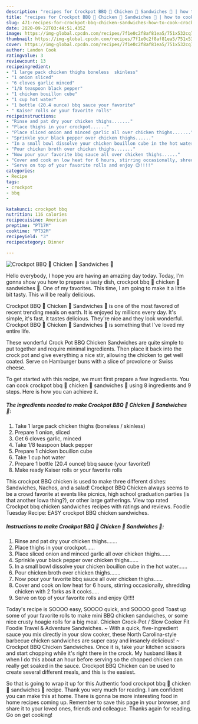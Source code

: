 ```yaml
---
description: "recipes for Crockpot BBQ 🍗 Chicken 🐔 Sandwiches 🥪 | how to cook Crockpot BBQ 🍗 Chicken 🐔 Sandwiches 🥪"
title: "recipes for Crockpot BBQ 🍗 Chicken 🐔 Sandwiches 🥪 | how to cook Crockpot BBQ 🍗 Chicken 🐔 Sandwiches 🥪"
slug: 471-recipes-for-crockpot-bbq-chicken-sandwiches-how-to-cook-crockpot-bbq-chicken-sandwiches
date: 2020-09-22T03:44:51.435Z
image: https://img-global.cpcdn.com/recipes/7f1e0c2f8af81ea5/751x532cq70/crockpot-bbq-🍗-chicken-🐔-sandwiches-🥪-recipe-main-photo.jpg
thumbnail: https://img-global.cpcdn.com/recipes/7f1e0c2f8af81ea5/751x532cq70/crockpot-bbq-🍗-chicken-🐔-sandwiches-🥪-recipe-main-photo.jpg
cover: https://img-global.cpcdn.com/recipes/7f1e0c2f8af81ea5/751x532cq70/crockpot-bbq-🍗-chicken-🐔-sandwiches-🥪-recipe-main-photo.jpg
author: Landon Cook
ratingvalue: 3
reviewcount: 13
recipeingredient:
- "1 large pack chicken thighs boneless  skinless"
- "1 onion sliced"
- "6 cloves garlic minced"
- "1/8 teaspoon black pepper"
- "1 chicken bouillon cube"
- "1 cup hot water"
- "1 bottle (20.4 ounce) bbq sauce your favorite"
- " Kaiser rolls or your favorite rolls"
recipeinstructions:
- "Rinse and pat dry your chicken thighs......."
- "Place thighs in your crockpot......"
- "Place sliced onion and minced garlic all over chicken thighs......."
- "Sprinkle your black pepper over chicken thighs......"
- "In a small bowl dissolve your chicken bouillon cube in the hot water......"
- "Pour chicken broth over chicken thighs......."
- "Now pour your favorite bbq sauce all over chicken thighs......"
- "Cover and cook on low heat for 6 hours, stirring occasionally, shredding chicken with 2 forks as it cooks....."
- "Serve on top of your favorite rolls and enjoy 😉!!!!"
categories:
- Recipe
tags:
- crockpot
- bbq
- 

katakunci: crockpot bbq  
nutrition: 116 calories
recipecuisine: American
preptime: "PT17M"
cooktime: "PT32M"
recipeyield: "3"
recipecategory: Dinner

---
```



![Crockpot BBQ 🍗 Chicken 🐔 Sandwiches 🥪](https://img-global.cpcdn.com/recipes/7f1e0c2f8af81ea5/751x532cq70/crockpot-bbq-🍗-chicken-🐔-sandwiches-🥪-recipe-main-photo.jpg)

Hello everybody, I hope you are having an amazing day today. Today, I'm gonna show you how to prepare a tasty dish, crockpot bbq 🍗 chicken 🐔 sandwiches 🥪. One of my favorites. This time, I am going to make it a little bit tasty. This will be really delicious.

Crockpot BBQ 🍗 Chicken 🐔 Sandwiches 🥪 is one of the most favored of recent trending meals on earth. It is enjoyed by millions every day. It's simple, it's fast, it tastes delicious. They're nice and they look wonderful. Crockpot BBQ 🍗 Chicken 🐔 Sandwiches 🥪 is something that I've loved my entire life.

These wonderful Crock Pot BBQ Chicken Sandwiches are quite simple to put together and require minimal ingredients. Then place it back into the crock pot and give everything a nice stir, allowing the chicken to get well coated. Serve on Hamburger buns with a slice of provolone or Swiss cheese.


To get started with this recipe, we must first prepare a few ingredients. You can cook crockpot bbq 🍗 chicken 🐔 sandwiches 🥪 using 8 ingredients and 9 steps. Here is how you can achieve it.

<!--inarticleads1-->

##### The ingredients needed to make Crockpot BBQ 🍗 Chicken 🐔 Sandwiches 🥪:

1. Take 1 large pack chicken thighs (boneless / skinless)
1. Prepare 1 onion, sliced
1. Get 6 cloves garlic, minced
1. Take 1/8 teaspoon black pepper
1. Prepare 1 chicken bouillon cube
1. Take 1 cup hot water
1. Prepare 1 bottle (20.4 ounce) bbq sauce (your favorite!)
1. Make ready  Kaiser rolls or your favorite rolls


This crockpot BBQ chicken is used to make three different dishes: Sandwiches, Nachos, and a salad! Crockpot BBQ Chicken always seems to be a crowd favorite at events like picnics, high school graduation parties (is that another Iowa thing?), or other large gatherings. View top rated Crockpot bbq chicken sandwiches recipes with ratings and reviews. Foodie Tuesday Recipe: EASY crockpot BBQ chicken sandwiches. 

<!--inarticleads2-->

##### Instructions to make Crockpot BBQ 🍗 Chicken 🐔 Sandwiches 🥪:

1. Rinse and pat dry your chicken thighs.......
1. Place thighs in your crockpot......
1. Place sliced onion and minced garlic all over chicken thighs.......
1. Sprinkle your black pepper over chicken thighs......
1. In a small bowl dissolve your chicken bouillon cube in the hot water......
1. Pour chicken broth over chicken thighs.......
1. Now pour your favorite bbq sauce all over chicken thighs......
1. Cover and cook on low heat for 6 hours, stirring occasionally, shredding chicken with 2 forks as it cooks.....
1. Serve on top of your favorite rolls and enjoy 😉!!!!


Today&#39;s recipe is SOOOO easy, SOOOO quick, and SOOOO good Toast up some of your favorite rolls to make mini BBQ chicken sandwiches, or some nice crusty hoagie rolls for a big meal. Chicken Crock-Pot / Slow Cooker Fit Foodie Travel &amp; Adventure Sandwiches. ~ With a quick, five-ingredient sauce you mix directly in your slow cooker, these North Carolina-style barbecue chicken sandwiches are super easy and insanely delicious! ~ Crockpot BBQ Chicken Sandwiches. Once it is, take your kitchen scissors and start chopping while it&#39;s right there in the crock. My husband likes it when I do this about an hour before serving so the chopped chicken can really get soaked in the sauce. Crockpot BBQ Chicken can be used to create several different meals, and this is the easiest. 

So that is going to wrap it up for this Authentic food crockpot bbq 🍗 chicken 🐔 sandwiches 🥪 recipe. Thank you very much for reading. I am confident you can make this at home. There is gonna be more interesting food in home recipes coming up. Remember to save this page in your browser, and share it to your loved ones, friends and colleague. Thanks again for reading. Go on get cooking!
